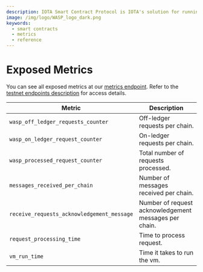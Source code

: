 ```yaml
---
description: IOTA Smart Contract Protocol is IOTA's solution for running smart contracts on top of the IOTA tangle.
image: /img/logo/WASP_logo_dark.png
keywords:
  - smart contracts
  - metrics
  - reference
---
```


# Exposed Metrics

You can see all exposed metrics at our [metrics endpoint](https://wasp.sc.iota.org/metrics). Refer to the [testnet endpoints description](guide/chains_and_nodes/testnet.md#endpoints) for access details.

| Metric                                     | Description                                           |
| ------------------------------------------ | ----------------------------------------------------- |
| `wasp_off_ledger_requests_counter`         | Off-ledger requests per chain.                        |
| `wasp_on_ledger_request_counter`           | On-ledger requests per chain.                         |
| `wasp_processed_request_counter`           | Total number of requests processed.                   |
| `messages_received_per_chain`              | Number of messages received per chain.                |
| `receive_requests_acknowledgement_message` | Number of request acknowledgement messages per chain. |
| `request_processing_time`                  | Time to process request.                              |
| `vm_run_time`                              | Time it takes to run the vm.                          |
